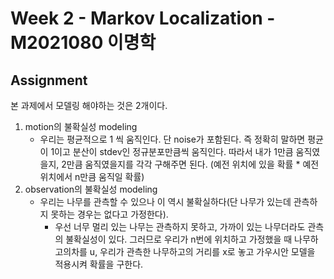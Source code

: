 # Week 2 - Markov Localization - M2021080 이명학



## Assignment

본 과제에서 모델링 해야하는 것은 2개이다.

1. motion의 불확실성 modeling
   * 우리는 평균적으로 1 씩 움직인다. 단 noise가 포함된다. 즉 정확히 말하면 평균이 1이고 분산이  stdev인 정규분포만큼씩 움직인다. 따라서 내가 1만큼 움직였을지, 2만큼 움직였을지를 각각 구해주면 된다. (예전 위치에 있을 확률 * 예전위치에서 n만큼 움직일 확률)
2. observation의 불확실성 modeling
   * 우리는 나무를 관측할 수 있으나 이 역시 불확실하다(단 나무가 있는데 관측하지 못하는 경우는 없다고 가정한다).
     * 우선 너무 멀리 있는 나무는 관측하지 못하고, 가까이 있는 나무더라도 관측의 불확실성이 있다. 그러므로 우리가 n번에 위치하고 가정했을 때 나무하고의차를 u, 우리가 관측한 나무하고의 거리를 x로 놓고 가우시안 모델을 적용시켜 확률을 구한다.
